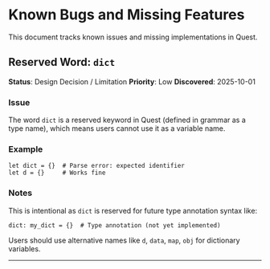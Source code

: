 # Known Bugs and Missing Features

This document tracks known issues and missing implementations in Quest.

## Reserved Word: `dict`

**Status**: Design Decision / Limitation
**Priority**: Low
**Discovered**: 2025-10-01

### Issue
The word `dict` is a reserved keyword in Quest (defined in grammar as a type name), which means users cannot use it as a variable name.

### Example
```quest
let dict = {}  # Parse error: expected identifier
let d = {}     # Works fine
```

### Notes
This is intentional as `dict` is reserved for future type annotation syntax like:
```quest
dict: my_dict = {}  # Type annotation (not yet implemented)
```

Users should use alternative names like `d`, `data`, `map`, `obj` for dictionary variables.

---
